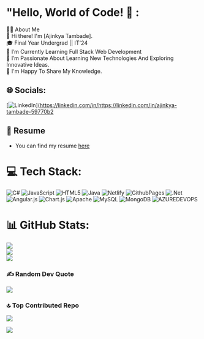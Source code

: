 # "Hello, World of Code! 👋 :
👩‍💻 About Me<br>👋 Hi there! I'm [Ajinkya Tambade].<br>🎓 Final Year Undergrad || IT'24<br>🔭 I’m Currently Learning Full Stack Web Development<br>🌱 I’m Passionate About Learning New Technologies And Exploring Innovative Ideas.<br>💬 I'm Happy To Share My Knowledge.


## 🌐 Socials:
[![LinkedIn](https://img.shields.io/badge/LinkedIn-%230077B5.svg?logo=linkedin&logoColor=white)](https://linkedin.com/in/https://linkedin.com/in/ajinkya-tambade-59770b2

## 📄 Resume
- You can find my resume [here]([(https://github.com/AjinkyaBTambade/AjinkyaBTambade/blob/main/Resume-Ajinkya%20Tambade.pdf)])

# 💻 Tech Stack:
![C#](https://img.shields.io/badge/c%23-%23239120.svg?style=plastic&logo=csharp&logoColor=white) ![JavaScript](https://img.shields.io/badge/javascript-%23323330.svg?style=plastic&logo=javascript&logoColor=%23F7DF1E) ![HTML5](https://img.shields.io/badge/html5-%23E34F26.svg?style=plastic&logo=html5&logoColor=white) ![Java](https://img.shields.io/badge/java-%23ED8B00.svg?style=plastic&logo=openjdk&logoColor=white) ![Netlify](https://img.shields.io/badge/netlify-%23000000.svg?style=plastic&logo=netlify&logoColor=#00C7B7) ![GithubPages](https://img.shields.io/badge/github%20pages-121013?style=plastic&logo=github&logoColor=white) ![.Net](https://img.shields.io/badge/.NET-5C2D91?style=plastic&logo=.net&logoColor=white) ![Angular.js](https://img.shields.io/badge/angular.js-%23E23237.svg?style=plastic&logo=angularjs&logoColor=white) ![Chart.js](https://img.shields.io/badge/chart.js-F5788D.svg?style=plastic&logo=chart.js&logoColor=white) ![Apache](https://img.shields.io/badge/apache-%23D42029.svg?style=plastic&logo=apache&logoColor=white) ![MySQL](https://img.shields.io/badge/mysql-%2300000f.svg?style=plastic&logo=mysql&logoColor=white) ![MongoDB](https://img.shields.io/badge/MongoDB-%234ea94b.svg?style=plastic&logo=mongodb&logoColor=white) ![AZUREDEVOPS](https://img.shields.io/badge/azuredevops-0078D7.svg?style=plastic&logo=azuredevops&logoColor=white&color=%230078D7)
# 📊 GitHub Stats:
![](https://github-readme-stats.vercel.app/api?username=ajinkyabtambade&theme=swift&hide_border=false&include_all_commits=false&count_private=false)<br/>
![](https://github-readme-streak-stats.herokuapp.com/?user=ajinkyabtambade&theme=swift&hide_border=false)<br/>
![](https://github-readme-stats.vercel.app/api/top-langs/?username=ajinkyabtambade&theme=swift&hide_border=false&include_all_commits=false&count_private=false&layout=compact)

### ✍️ Random Dev Quote
![](https://quotes-github-readme.vercel.app/api?type=horizontal&theme=light)

### 🔝 Top Contributed Repo
![](https://github-contributor-stats.vercel.app/api?username=ajinkyabtambade&limit=5&theme=chalk&combine_all_yearly_contributions=true)


[![](https://visitcount.itsvg.in/api?id=AjinkyaBTambade&icon=0&color=0)](https://visitcount.itsvg.in)

